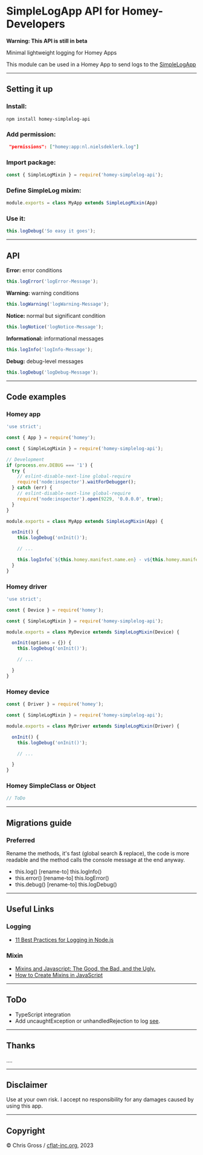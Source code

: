 # SimpleLogApp API for Homey-Developers

**Warning: This API is still in beta**

Minimal lightweight logging for Homey Apps

This module can be used in a Homey App to send logs to the [SimpleLogApp](https://homey.app/de-ch/app/nl.nielsdeklerk.log/Simple-LOG)

---

## Setting it up

### Install:

````
npm install homey-simplelog-api
````

### Add permission:  

```json
 "permissions": ["homey:app:nl.nielsdeklerk.log"]
```

### Import package:

```js
const { SimpleLogMixin } = require('homey-simplelog-api');
```

### Define SimpleLog mixim:

```js
module.exports = class MyApp extends SimpleLogMixin(App)
```

### Use it:

```js
this.logDebug('So easy it goes');
```

---

## API

**Error:** error conditions
```js
this.logError('logError-Message');
```

**Warning:** warning conditions
```js
this.logWarning('logWarning-Message');
```

**Notice:** normal but significant condition
```js
this.logNotice('logNotice-Message');
```

**Informational:** informational messages
```js
this.logInfo('logInfo-Message');
```

**Debug:** debug-level messages
```js
this.logDebug('logDebug-Message');
```

---

## Code examples

### Homey app

```js
'use strict';

const { App } = require('homey');

const { SimpleLogMixin } = require('homey-simplelog-api');

// Development
if (process.env.DEBUG === '1') {
  try {
    // eslint-disable-next-line global-require
    require('node:inspector').waitForDebugger();
  } catch (err) {
    // eslint-disable-next-line global-require
    require('node:inspector').open(9229, '0.0.0.0', true);
  }
}

module.exports = class MyApp extends SimpleLogMixin(App) {

  onInit() {
    this.logDebug('onInit()');

    // ...

    this.logInfo(`${this.homey.manifest.name.en} - v${this.homey.manifest.version} is started`);
  }
}
```

### Homey driver

```js
'use strict';

const { Device } = require('homey');

const { SimpleLogMixin } = require('homey-simplelog-api');

module.exports = class MyDevice extends SimpleLogMixin(Device) {

  onInit(options = {}) {
    this.logDebug('onInit()');

    // ...

  }
}
```

### Homey device

```js
const { Driver } = require('homey');

const { SimpleLogMixin } = require('homey-simplelog-api');

module.exports = class MyDriver extends SimpleLogMixin(Driver) {

  onInit() {
    this.logDebug('onInit()');

    // ...

  }
}
```

### Homey SimpleClass or Object

```js
// ToDo
```

---

## Migrations guide

### Preferred

Rename the methods, it's fast (global search & replace), the code is more readable and the method calls the console message at the end anyway.

- this.log() [rename-to] this.logInfo()
- this.error() [rename-to] this.logError()
- this.debug() [rename-to] this.logDebug()

---

## Useful Links

### Logging

- [11 Best Practices for Logging in Node.js](https://betterstack.com/community/guides/logging/nodejs-logging-best-practices/)

### Mixin

- [Mixins and Javascript: The Good, the Bad, and the Ugly.](https://justinfagnani.com/2015/12/21/real-mixins-with-javascript-classes)
- [How to Create Mixins in JavaScript](https://blog.bitsrc.io/mixin-in-javascript-7a7eaa6d4920)

---

## ToDo

- TypeScript integration
- Add uncaughtException or unhandledRejection to log [see](https://betterstack.com/community/guides/logging/nodejs-logging-best-practices/).

---

## Thanks

....

---

## Disclaimer

Use at your own risk. I accept no responsibility for any damages caused by using this app.

---

## Copyright

© Chris Gross / [cflat-inc.org](cflat-inc.org), 2023
